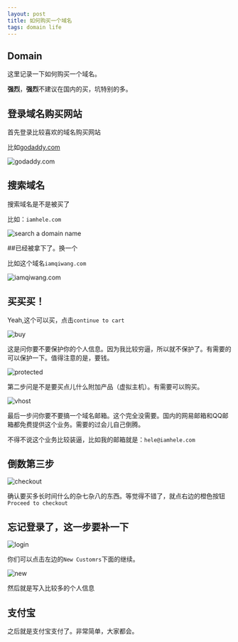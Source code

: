 ```yaml
---
layout: post
title: 如何购买一个域名
tags: domain life
---
```


## Domain

这里记录一下如何购买一个域名。

**强烈**，**强烈**不建议在国内的买，坑特别的多。

## 登录域名购买网站

首先登录比较喜欢的域名购买网站

比如[godaddy.com](http://godaddy.com)

![godaddy.com](/images/buyADomainName/webbuild01.png)

## 搜索域名

搜索域名是不是被买了

比如：`iamhele.com`

![search a domain name](/images/buyADomainName/webbuild02.png)

##已经被拿下了。换一个

比如这个域名`iamqiwang.com`

![iamqiwang.com](/images/buyADomainName/webbuild03.png)

## 买买买！

Yeah,这个可以买，点击`continue to cart`

![buy](/images/buyADomainName/webbuild04.png)

这是问你要不要保护你的个人信息。因为我比较穷逼，所以就不保护了。有需要的可以保护一下。值得注意的是，要钱。

![protected](/images/buyADomainName/webbuild05.png)

第二步问是不是要买点儿什么附加产品（虚拟主机）。有需要可以购买。

![vhost](/images/buyADomainName/webbuild06.png)

最后一步问你要不要搞一个域名邮箱。这个完全没需要。国内的网易邮箱和QQ邮箱都免费提供这个业务。需要的过会儿自己倒腾。

不得不说这个业务比较装逼，比如我的邮箱就是：`hele@iamhele.com`

## 倒数第三步

![checkout](/images/buyADomainName/webbuild07.png)

确认要买多长时间什么的杂七杂八的东西。等觉得不错了，就点右边的橙色按钮`Proceed to checkout`

## 忘记登录了，这一步要补一下

![login](/images/buyADomainName/webbuild08.png)

你们可以点击左边的`New Customrs`下面的继续。

![new](/images/buyADomainName/webbuild09.png)

然后就是写入比较多的个人信息

## 支付宝

之后就是支付宝支付了。非常简单，大家都会。